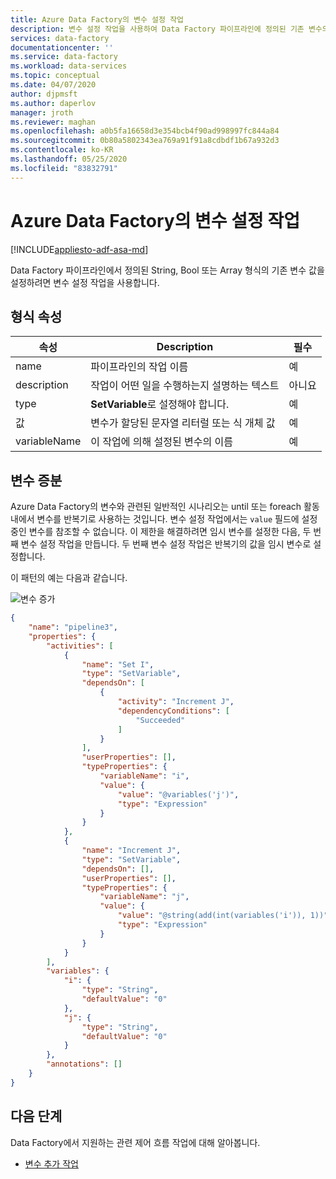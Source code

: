 ```yaml
---
title: Azure Data Factory의 변수 설정 작업
description: 변수 설정 작업을 사용하여 Data Factory 파이프라인에 정의된 기존 변수의 값을 설정하는 방법 알아보기
services: data-factory
documentationcenter: ''
ms.service: data-factory
ms.workload: data-services
ms.topic: conceptual
ms.date: 04/07/2020
author: djpmsft
ms.author: daperlov
manager: jroth
ms.reviewer: maghan
ms.openlocfilehash: a0b5fa16658d3e354bcb4f90ad998997fc844a84
ms.sourcegitcommit: 0b80a5802343ea769a91f91a8cdbdf1b67a932d3
ms.contentlocale: ko-KR
ms.lasthandoff: 05/25/2020
ms.locfileid: "83832791"
---
```

# <a name="set-variable-activity-in-azure-data-factory"></a>Azure Data Factory의 변수 설정 작업
[!INCLUDE[appliesto-adf-asa-md](includes/appliesto-adf-asa-md.md)]

Data Factory 파이프라인에서 정의된 String, Bool 또는 Array 형식의 기존 변수 값을 설정하려면 변수 설정 작업을 사용합니다.

## <a name="type-properties"></a>형식 속성

속성 | Description | 필수
-------- | ----------- | --------
name | 파이프라인의 작업 이름 | 예
description | 작업이 어떤 일을 수행하는지 설명하는 텍스트 | 아니요
type | **SetVariable**로 설정해야 합니다. | 예
값 | 변수가 할당된 문자열 리터럴 또는 식 개체 값 | 예
variableName | 이 작업에 의해 설정된 변수의 이름 | 예

## <a name="incrementing-a-variable"></a>변수 증분

Azure Data Factory의 변수와 관련된 일반적인 시나리오는 until 또는 foreach 활동 내에서 변수를 반복기로 사용하는 것입니다. 변수 설정 작업에서는 `value` 필드에 설정 중인 변수를 참조할 수 없습니다. 이 제한을 해결하려면 임시 변수를 설정한 다음, 두 번째 변수 설정 작업을 만듭니다. 두 번째 변수 설정 작업은 반복기의 값을 임시 변수로 설정합니다. 

이 패턴의 예는 다음과 같습니다.

![변수 증가](media/control-flow-set-variable-activity/increment-variable.png "변수 증가")

``` json
{
    "name": "pipeline3",
    "properties": {
        "activities": [
            {
                "name": "Set I",
                "type": "SetVariable",
                "dependsOn": [
                    {
                        "activity": "Increment J",
                        "dependencyConditions": [
                            "Succeeded"
                        ]
                    }
                ],
                "userProperties": [],
                "typeProperties": {
                    "variableName": "i",
                    "value": {
                        "value": "@variables('j')",
                        "type": "Expression"
                    }
                }
            },
            {
                "name": "Increment J",
                "type": "SetVariable",
                "dependsOn": [],
                "userProperties": [],
                "typeProperties": {
                    "variableName": "j",
                    "value": {
                        "value": "@string(add(int(variables('i')), 1))",
                        "type": "Expression"
                    }
                }
            }
        ],
        "variables": {
            "i": {
                "type": "String",
                "defaultValue": "0"
            },
            "j": {
                "type": "String",
                "defaultValue": "0"
            }
        },
        "annotations": []
    }
}
```


## <a name="next-steps"></a>다음 단계
Data Factory에서 지원하는 관련 제어 흐름 작업에 대해 알아봅니다. 

- [변수 추가 작업](control-flow-append-variable-activity.md)
